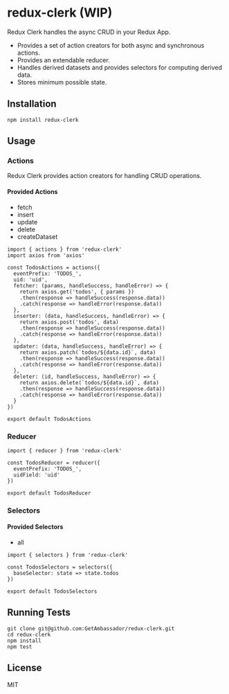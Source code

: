 # redux-clerk (WIP)

Redux Clerk handles the async CRUD in your Redux App.

* Provides a set of action creators for both async and synchronous actions.
* Provides an extendable reducer.
* Handles derived datasets and provides selectors for computing derived data.
* Stores minimum possible state.

## Installation

`npm install redux-clerk`

## Usage

### Actions
Redux Clerk provides action creators for handling CRUD operations.

#### Provided Actions
* fetch
* insert
* update
* delete
* createDataset

```
import { actions } from 'redux-clerk'
import axios from 'axios'

const TodosActions = actions({
  eventPrefix: 'TODOS_',
  uid: 'uid',
  fetcher: (params, handleSuccess, handleError) => {
    return axios.get('todos', { params })
    .then(response => handleSuccess(response.data))
    .catch(response => handleError(response.data))
  },
  inserter: (data, handleSuccess, handleError) => {
    return axios.post('todos', data)
    .then(response => handleSuccess(response.data))
    .catch(response => handleError(response.data))
  },
  updater: (data, handleSuccess, handleError) => {
    return axios.patch(`todos/${data.id}`, data)
    .then(response => handleSuccess(response.data))
    .catch(response => handleError(response.data))
  },
  deleter: (id, handleSuccess, handleError) => {
    return axios.delete(`todos/${data.id}`, data)
    .then(response => handleSuccess(response.data))
    .catch(response => handleError(response.data))
  }
})

export default TodosActions
```

### Reducer

```
import { reducer } from 'redux-clerk'

const TodosReducer = reducer({
  eventPrefix: 'TODOS_',
  uidField: 'uid'
})

export default TodosReducer
```

### Selectors

#### Provided Selectors
* all

```
import { selectors } from 'redux-clerk'

const TodosSelectors = selectors({
  baseSelector: state => state.todos
})

export default TodosSelectors
```

## Running Tests
```
git clone git@github.com:GetAmbassador/redux-clerk.git
cd redux-clerk
npm install
npm test
```

## License
MIT
